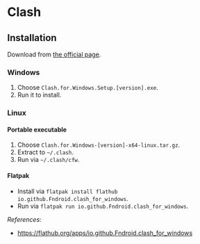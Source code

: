 # Clash

## Installation

Download from [the official page](https://github.com/Fndroid/clash_for_windows_pkg/releases).

### Windows

1. Choose `Clash.for.Windows.Setup.[version].exe`.
2. Run it to install.

### Linux

#### Portable executable

1. Choose `Clash.for.Windows-[version]-x64-linux.tar.gz`.
2. Extract to `~/.clash`.
3. Run via `~/.clash/cfw`.

#### Flatpak

- Install via `flatpak install flathub io.github.Fndroid.clash_for_windows`.
- Run via `flatpak run io.github.Fndroid.clash_for_windows`.

*References*:

- https://flathub.org/apps/io.github.Fndroid.clash_for_windows
